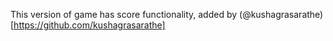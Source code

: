 This version of game has score functionality, added by (@kushagrasarathe)[https://github.com/kushagrasarathe]
